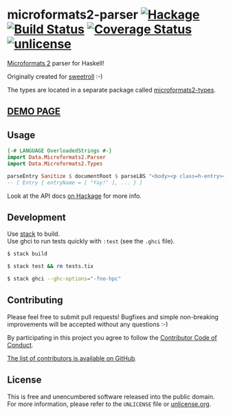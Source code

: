 # microformats2-parser [![Hackage](https://img.shields.io/hackage/v/microformats2-parser.svg?style=flat)](https://hackage.haskell.org/package/microformats2-parser) [![Build Status](https://img.shields.io/travis/myfreeweb/microformats2-parser.svg?style=flat)](https://travis-ci.org/myfreeweb/microformats2-parser) [![Coverage Status](https://img.shields.io/coveralls/myfreeweb/microformats2-parser.svg?style=flat)](https://coveralls.io/r/myfreeweb/microformats2-parser) [![unlicense](https://img.shields.io/badge/un-license-green.svg?style=flat)](http://unlicense.org)

[Microformats 2] parser for Haskell!

Originally created for [sweetroll] :-)

The types are located in a separate package called [microformats2-types].

[Microformats 2]: http://microformats.org/wiki/microformats2
[sweetroll]: https://github.com/myfreeweb/sweetroll
[microformats2-types]: https://github.com/myfreeweb/microformats2-types

## [DEMO PAGE](https://unrelenting.technology/mf2/)

## Usage

```haskell
{-# LANGUAGE OverloadedStrings #-}
import Data.Microformats2.Parser
import Data.Microformats2.Types

parseEntry Sanitize $ documentRoot $ parseLBS "<body><p class=h-entry><h1 class=p-name>Yay!</h1></p></body>"
-- [ Entry { entryName = [ "Yay!" ], ... } ]
```

Look at the API docs [on Hackage](https://hackage.haskell.org/package/microformats2-parser) for more info.

## Development

Use [stack] to build.  
Use ghci to run tests quickly with `:test` (see the `.ghci` file).

```bash
$ stack build

$ stack test && rm tests.tix

$ stack ghci --ghc-options="-fno-hpc"
```

[stack]: https://github.com/commercialhaskell/stack

## Contributing

Please feel free to submit pull requests!
Bugfixes and simple non-breaking improvements will be accepted without any questions :-)

By participating in this project you agree to follow the [Contributor Code of Conduct](http://contributor-covenant.org/version/1/2/0/).

[The list of contributors is available on GitHub](https://github.com/myfreeweb/microformats2-parser/graphs/contributors).

## License

This is free and unencumbered software released into the public domain.  
For more information, please refer to the `UNLICENSE` file or [unlicense.org](http://unlicense.org).
